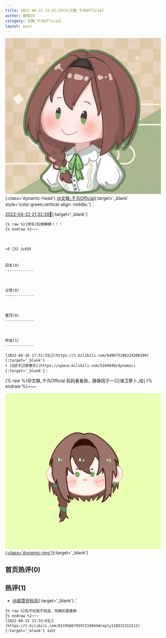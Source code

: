 ```yaml
---
title: 2022-04-22 21:32:39(0)文静_千鸟Official
author: 御坂IO
category: 文静_千鸟Official
layout: post
---
```


![img](/images/ac7482ed1b9a7f203dc68c0c4a77c488a27b108a.jpg){:class='dynamic-head'}
[@文静_千鸟Official](https://space.bilibili.com/667526012/dynamic){:target='_blank' style='color:green;vertical-align: middle;'}：

[2022-04-22 21:32:39🔗](https://t.bilibili.com/651958679597219845){:target='_blank'}

~~~
{% raw %}[虎年]松狮静静！！！
{% endraw %}~~~



↪️0 💬32 👍459


回复(0)
-------------



点赞(0)
-------------



置顶(0)
-------------



转发(1)
-------------

[2022-04-16 17:51:55🔗](https://t.bilibili.com/649675286224306199){:target='_blank'}
+ [@这不过是春天](https://space.bilibili.com/5284049/dynamic){:target='_blank'}：
~~~
{% raw %}@文静_千鸟Official 妈妈看看我，静静团子一只[保卫萝卜_哇]
{% endraw %}~~~


[![img](/images/3f63fc3d2ee0819d1d1ba0fa0891daecd469d0c8.png){:class='dynamic-img'}](/images/3f63fc3d2ee0819d1d1ba0fa0891daecd469d0c8.png){:target='_blank'}




首页热评(0)
-------------



热评(1)
-------------

+ [@飒雪伴秋风](https://space.bilibili.com/401667101/dynamic){:target='_blank'}：
~~~
{% raw %}松不松我不知道，但确实是唐狮
{% endraw %}~~~
[2022-04-22 21:33:03🔗](https://t.bilibili.com/651958679597219845#reply110232312112){:target='_blank'} 👍52


